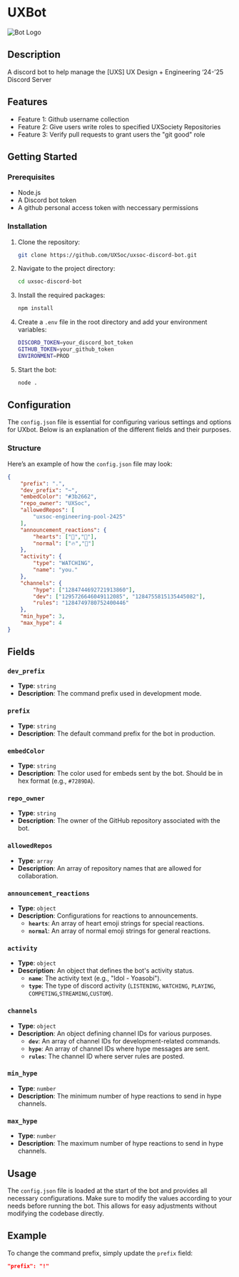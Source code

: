 # UXBot

![Bot Logo](https://cdn.discordapp.com/avatars/1294906343421120532/2310ab26f36b9c85f56c574ab53016b7?size=256) <!-- Optional: Add a logo or image -->

## Description

A discord bot to help manage the [UXS] UX Design + Engineering ‘24-’25 Discord Server

## Features

- Feature 1: Github username collection
- Feature 2: Give users write roles to specified UXSociety Repositories
- Feature 3: Verify pull requests to grant users the "git good" role

## Getting Started

### Prerequisites

- Node.js
- A Discord bot token
- A github personal access token with neccessary permissions

### Installation

1. Clone the repository:
   ```bash
   git clone https://github.com/UXSoc/uxsoc-discord-bot.git
2. Navigate to the project directory:
   ```bash
   cd uxsoc-discord-bot
3. Install the required packages:
   ```bash
   npm install
4. Create a `.env` file in the root directory and add your environment variables:
    ```bash
    DISCORD_TOKEN=your_discord_bot_token
    GITHUB_TOKEN=your_github_token
    ENVIRONMENT=PROD
5. Start the bot:
    ```bash
    node .
## Configuration
The `config.json` file is essential for configuring various settings and options for UXbot. Below is an explanation of the different fields and their purposes.

### Structure

Here’s an example of how the `config.json` file may look:

```json
{
    "prefix": ".",
    "dev_prefix": "~",
    "embedColor": "#3b2662",
    "repo_owner": "UXSoc",
    "allowedRepos": [
        "uxsoc-engineering-pool-2425"
    ],
    "announcement_reactions": {
        "hearts": ["🩵","💜"],
        "normal": ["🔥","💖"]
    },
    "activity": {
        "type": "WATCHING",
        "name": "you."
    },
    "channels": {
        "hype": ["1284744692721913860"],
        "dev": ["1295726646049112085", "1284755815135445082"],
        "rules": "1284749780752400446"
    },
    "min_hype": 3,
    "max_hype": 4
}
```

## Fields

### `dev_prefix`
- **Type**: `string`
- **Description**: The command prefix used in development mode.

### `prefix`
- **Type**: `string`
- **Description**: The default command prefix for the bot in production.

### `embedColor`
- **Type**: `string`
- **Description**: The color used for embeds sent by the bot. Should be in hex format (e.g., `#7289DA`).

### `repo_owner`
- **Type**: `string`
- **Description**: The owner of the GitHub repository associated with the bot.

### `allowedRepos`
- **Type**: `array`
- **Description**: An array of repository names that are allowed for collaboration.

### `announcement_reactions`
- **Type**: `object`
- **Description**: Configurations for reactions to announcements.
  - **`hearts`**: An array of heart emoji strings for special reactions.
  - **`normal`**: An array of normal emoji strings for general reactions.

### `activity`
- **Type**: `object`
- **Description**: An object that defines the bot's activity status.
  - **`name`**: The activity text (e.g., "Idol - Yoasobi").
  - **`type`**: The type of discord activity (`LISTENING`, `WATCHING`, `PLAYING`, `COMPETING`,`STREAMING`,`CUSTOM`).

### `channels`
- **Type**: `object`
- **Description**: An object defining channel IDs for various purposes.
  - **`dev`**: An array of channel IDs for development-related commands.
  - **`hype`**: An array of channel IDs where hype messages are sent.
  - **`rules`**: The channel ID where server rules are posted.

### `min_hype`
- **Type**: `number`
- **Description**: The minimum number of hype reactions to send in hype channels.

### `max_hype`
- **Type**: `number`
- **Description**: The maximum number of hype reactions to send in hype channels.

## Usage

The `config.json` file is loaded at the start of the bot and provides all necessary configurations. Make sure to modify the values according to your needs before running the bot. This allows for easy adjustments without modifying the codebase directly.

## Example

To change the command prefix, simply update the `prefix` field:

```json
"prefix": "!"
